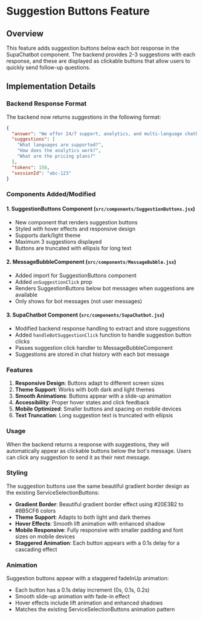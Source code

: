 # Suggestion Buttons Feature

## Overview
This feature adds suggestion buttons below each bot response in the SupaChatbot component. The backend provides 2-3 suggestions with each response, and these are displayed as clickable buttons that allow users to quickly send follow-up questions.

## Implementation Details

### Backend Response Format
The backend now returns suggestions in the following format:
```json
{
  "answer": "We offer 24/7 support, analytics, and multi-language chatbots.",
  "suggestions": [
    "What languages are supported?",
    "How does the analytics work?",
    "What are the pricing plans?"
  ],
  "tokens": 150,
  "sessionId": "abc-123"
}
```

### Components Added/Modified

#### 1. SuggestionButtons Component (`src/components/SuggestionButtons.jsx`)
- New component that renders suggestion buttons
- Styled with hover effects and responsive design
- Supports dark/light theme
- Maximum 3 suggestions displayed
- Buttons are truncated with ellipsis for long text

#### 2. MessageBubbleComponent (`src/components/MessageBubble.jsx`)
- Added import for SuggestionButtons component
- Added `onSuggestionClick` prop
- Renders SuggestionButtons below bot messages when suggestions are available
- Only shows for bot messages (not user messages)

#### 3. SupaChatbot Component (`src/components/SupaChatbot.jsx`)
- Modified backend response handling to extract and store suggestions
- Added `handleBotSuggestionClick` function to handle suggestion button clicks
- Passes suggestion click handler to MessageBubbleComponent
- Suggestions are stored in chat history with each bot message

### Features

1. **Responsive Design**: Buttons adapt to different screen sizes
2. **Theme Support**: Works with both dark and light themes
3. **Smooth Animations**: Buttons appear with a slide-up animation
4. **Accessibility**: Proper hover states and click feedback
5. **Mobile Optimized**: Smaller buttons and spacing on mobile devices
6. **Text Truncation**: Long suggestion text is truncated with ellipsis

### Usage

When the backend returns a response with suggestions, they will automatically appear as clickable buttons below the bot's message. Users can click any suggestion to send it as their next message.

### Styling

The suggestion buttons use the same beautiful gradient border design as the existing ServiceSelectionButtons:
- **Gradient Border**: Beautiful gradient border effect using #20E3B2 to #8B5CF6 colors
- **Theme Support**: Adapts to both light and dark themes
- **Hover Effects**: Smooth lift animation with enhanced shadow
- **Mobile Responsive**: Fully responsive with smaller padding and font sizes on mobile devices
- **Staggered Animation**: Each button appears with a 0.1s delay for a cascading effect

### Animation

Suggestion buttons appear with a staggered fadeInUp animation:
- Each button has a 0.1s delay increment (0s, 0.1s, 0.2s)
- Smooth slide-up animation with fade-in effect
- Hover effects include lift animation and enhanced shadows
- Matches the existing ServiceSelectionButtons animation pattern
